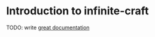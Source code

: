 # Introduction to infinite-craft

TODO: write [great documentation](http://jacobian.org/writing/what-to-write/)
